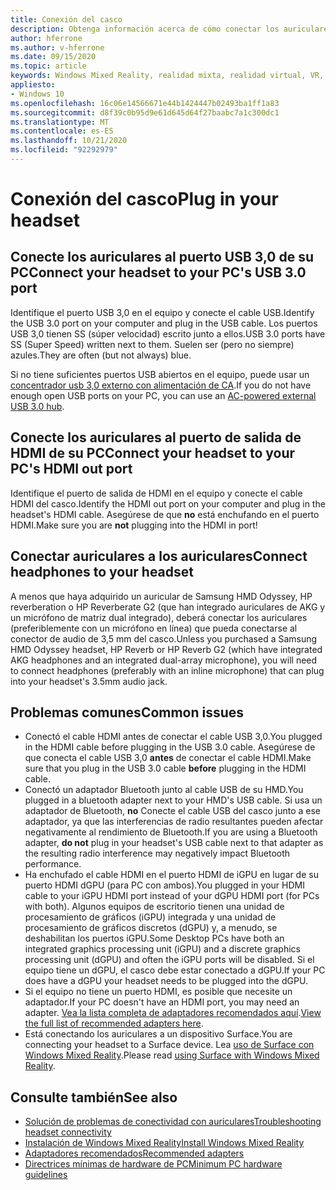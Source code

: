 ```yaml
---
title: Conexión del casco
description: Obtenga información acerca de cómo conectar los auriculares de la realidad mixta de Windows a USB 3,0 y HDMI, y cómo conectar sus auriculares al casco.
author: hferrone
ms.author: v-hferrone
ms.date: 09/15/2020
ms.topic: article
keywords: Windows Mixed Reality, realidad mixta, realidad virtual, VR, MR, auriculares, configuración, introducción
appliesto:
- Windows 10
ms.openlocfilehash: 16c06e14566671e44b1424447b02493ba1ff1a83
ms.sourcegitcommit: d8f39c0b95d9e61d645d64f27baabc7a1c300dc1
ms.translationtype: MT
ms.contentlocale: es-ES
ms.lasthandoff: 10/21/2020
ms.locfileid: "92292979"
---
```

# <a name="plug-in-your-headset"></a><span data-ttu-id="2cdd0-104">Conexión del casco</span><span class="sxs-lookup"><span data-stu-id="2cdd0-104">Plug in your headset</span></span>

## <a name="connect-your-headset-to-your-pcs-usb-30-port"></a><span data-ttu-id="2cdd0-105">Conecte los auriculares al puerto USB 3,0 de su PC</span><span class="sxs-lookup"><span data-stu-id="2cdd0-105">Connect your headset to your PC's USB 3.0 port</span></span>

<span data-ttu-id="2cdd0-106">Identifique el puerto USB 3,0 en el equipo y conecte el cable USB.</span><span class="sxs-lookup"><span data-stu-id="2cdd0-106">Identify the USB 3.0 port on your computer and plug in the USB cable.</span></span> <span data-ttu-id="2cdd0-107">Los puertos USB 3,0 tienen SS (súper velocidad) escrito junto a ellos.</span><span class="sxs-lookup"><span data-stu-id="2cdd0-107">USB 3.0 ports have SS (Super Speed) written next to them.</span></span> <span data-ttu-id="2cdd0-108">Suelen ser (pero no siempre) azules.</span><span class="sxs-lookup"><span data-stu-id="2cdd0-108">They are often (but not always) blue.</span></span>

<span data-ttu-id="2cdd0-109">Si no tiene suficientes puertos USB abiertos en el equipo, puede usar un [concentrador usb 3,0 externo con alimentación de CA](recommended-adapters-for-windows-mixed-reality-capable-pcs.md#using-external-usb-30-hubs-with-windows-mixed-reality-headsets).</span><span class="sxs-lookup"><span data-stu-id="2cdd0-109">If you do not have enough open USB ports on your PC, you can use an [AC-powered external USB 3.0 hub](recommended-adapters-for-windows-mixed-reality-capable-pcs.md#using-external-usb-30-hubs-with-windows-mixed-reality-headsets).</span></span>

## <a name="connect-your-headset-to-your-pcs-hdmi-out-port"></a><span data-ttu-id="2cdd0-110">Conecte los auriculares al puerto de salida de HDMI de su PC</span><span class="sxs-lookup"><span data-stu-id="2cdd0-110">Connect your headset to your PC's HDMI out port</span></span>

<span data-ttu-id="2cdd0-111">Identifique el puerto de salida de HDMI en el equipo y conecte el cable HDMI del casco.</span><span class="sxs-lookup"><span data-stu-id="2cdd0-111">Identify the HDMI out port on your computer and plug in the headset's HDMI cable.</span></span> <span data-ttu-id="2cdd0-112">Asegúrese de que **no** está enchufando en el puerto HDMI.</span><span class="sxs-lookup"><span data-stu-id="2cdd0-112">Make sure you are **not** plugging into the HDMI in port!</span></span>

## <a name="connect-headphones-to-your-headset"></a><span data-ttu-id="2cdd0-113">Conectar auriculares a los auriculares</span><span class="sxs-lookup"><span data-stu-id="2cdd0-113">Connect headphones to your headset</span></span>

<span data-ttu-id="2cdd0-114">A menos que haya adquirido un auricular de Samsung HMD Odyssey, HP reverberation o HP Reverberate G2 (que han integrado auriculares de AKG y un micrófono de matriz dual integrado), deberá conectar los auriculares (preferiblemente con un micrófono en línea) que pueda conectarse al conector de audio de 3,5 mm del casco.</span><span class="sxs-lookup"><span data-stu-id="2cdd0-114">Unless you purchased a Samsung HMD Odyssey headset, HP Reverb or HP Reverb G2 (which have integrated AKG headphones and an integrated dual-array microphone), you will need to connect headphones (preferably with an inline microphone) that can plug into your headset's 3.5mm audio jack.</span></span>

## <a name="common-issues"></a><span data-ttu-id="2cdd0-115">Problemas comunes</span><span class="sxs-lookup"><span data-stu-id="2cdd0-115">Common issues</span></span>

* <span data-ttu-id="2cdd0-116">Conectó el cable HDMI antes de conectar el cable USB 3,0.</span><span class="sxs-lookup"><span data-stu-id="2cdd0-116">You plugged in the HDMI cable before plugging in the USB 3.0 cable.</span></span>  <span data-ttu-id="2cdd0-117">Asegúrese de que conecta el cable USB 3,0 **antes** de conectar el cable HDMI.</span><span class="sxs-lookup"><span data-stu-id="2cdd0-117">Make sure that you plug in the USB 3.0 cable **before** plugging in the HDMI cable.</span></span>
* <span data-ttu-id="2cdd0-118">Conectó un adaptador Bluetooth junto al cable USB de su HMD.</span><span class="sxs-lookup"><span data-stu-id="2cdd0-118">You plugged in a bluetooth adapter next to your HMD's USB cable.</span></span>  <span data-ttu-id="2cdd0-119">Si usa un adaptador de Bluetooth, **no** Conecte el cable USB del casco junto a ese adaptador, ya que las interferencias de radio resultantes pueden afectar negativamente al rendimiento de Bluetooth.</span><span class="sxs-lookup"><span data-stu-id="2cdd0-119">If you are using a Bluetooth adapter, **do not** plug in your headset's USB cable next to that adapter as the resulting radio interference may negatively impact Bluetooth performance.</span></span>
* <span data-ttu-id="2cdd0-120">Ha enchufado el cable HDMI en el puerto HDMI de iGPU en lugar de su puerto HDMI dGPU (para PC con ambos).</span><span class="sxs-lookup"><span data-stu-id="2cdd0-120">You plugged in your HDMI cable to your iGPU HDMI port instead of your dGPU HDMI port (for PCs with both).</span></span> <span data-ttu-id="2cdd0-121">Algunos equipos de escritorio tienen una unidad de procesamiento de gráficos (iGPU) integrada y una unidad de procesamiento de gráficos discretos (dGPU) y, a menudo, se deshabilitan los puertos iGPU.</span><span class="sxs-lookup"><span data-stu-id="2cdd0-121">Some Desktop PCs have both an integrated graphics processing unit (iGPU) and a discrete graphics processing unit (dGPU) and often the iGPU ports will be disabled.</span></span> <span data-ttu-id="2cdd0-122">Si el equipo tiene un dGPU, el casco debe estar conectado a dGPU.</span><span class="sxs-lookup"><span data-stu-id="2cdd0-122">If your PC does have a dGPU your headset needs to be plugged into the dGPU.</span></span>  
* <span data-ttu-id="2cdd0-123">Si el equipo no tiene un puerto HDMI, es posible que necesite un adaptador.</span><span class="sxs-lookup"><span data-stu-id="2cdd0-123">If your PC doesn't have an HDMI port, you may need an adapter.</span></span> <span data-ttu-id="2cdd0-124">[Vea la lista completa de adaptadores recomendados aquí](recommended-adapters-for-windows-mixed-reality-capable-pcs.md).</span><span class="sxs-lookup"><span data-stu-id="2cdd0-124">[View the full list of recommended adapters here](recommended-adapters-for-windows-mixed-reality-capable-pcs.md).</span></span>
* <span data-ttu-id="2cdd0-125">Está conectando los auriculares a un dispositivo Surface.</span><span class="sxs-lookup"><span data-stu-id="2cdd0-125">You are connecting your headset to a Surface device.</span></span> <span data-ttu-id="2cdd0-126">Lea [uso de Surface con Windows Mixed Reality](windows-mixed-reality-minimum-pc-hardware-compatibility-guidelines.md#windows-mixed-reality-and-surface).</span><span class="sxs-lookup"><span data-stu-id="2cdd0-126">Please read [using Surface with Windows Mixed Reality](windows-mixed-reality-minimum-pc-hardware-compatibility-guidelines.md#windows-mixed-reality-and-surface).</span></span>

## <a name="see-also"></a><span data-ttu-id="2cdd0-127">Consulte también</span><span class="sxs-lookup"><span data-stu-id="2cdd0-127">See also</span></span>

* [<span data-ttu-id="2cdd0-128">Solución de problemas de conectividad con auriculares</span><span class="sxs-lookup"><span data-stu-id="2cdd0-128">Troubleshooting headset connectivity</span></span>](headset-connectivity.md)
* [<span data-ttu-id="2cdd0-129">Instalación de Windows Mixed Reality</span><span class="sxs-lookup"><span data-stu-id="2cdd0-129">Install Windows Mixed Reality</span></span>](install-windows-mixed-reality.md)
* [<span data-ttu-id="2cdd0-130">Adaptadores recomendados</span><span class="sxs-lookup"><span data-stu-id="2cdd0-130">Recommended adapters</span></span>](recommended-adapters-for-windows-mixed-reality-capable-pcs.md)
* [<span data-ttu-id="2cdd0-131">Directrices mínimas de hardware de PC</span><span class="sxs-lookup"><span data-stu-id="2cdd0-131">Minimum PC hardware guidelines</span></span>](windows-mixed-reality-minimum-pc-hardware-compatibility-guidelines.md)
